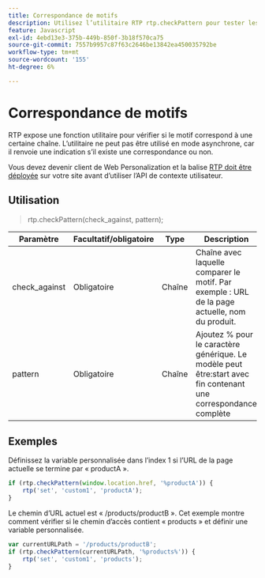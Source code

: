 ```yaml
---
title: Correspondance de motifs
description: Utilisez l’utilitaire RTP rtp.checkPattern pour tester les modèles de chaîne avec des caractères génériques de pourcentage, voir les limites de synchronisation, des exemples d’utilisation et d’URL et la configuration requise des balises RTP.
feature: Javascript
exl-id: 4ebd13e3-375b-449b-850f-3b18f570ca75
source-git-commit: 7557b9957c87f63c2646be13842ea450035792be
workflow-type: tm+mt
source-wordcount: '155'
ht-degree: 6%

---
```


# Correspondance de motifs

RTP expose une fonction utilitaire pour vérifier si le motif correspond à une certaine chaîne. L’utilitaire ne peut pas être utilisé en mode asynchrone, car il renvoie une indication s’il existe une correspondance ou non.

Vous devez devenir client de Web Personalization et la balise [RTP doit être déployée](https://experienceleague.adobe.com/fr/docs/marketo/using/product-docs/web-personalization/rtp-tag-implementation/deploy-the-rtp-javascript) sur votre site avant d’utiliser l’API de contexte utilisateur.

## Utilisation

> rtp.checkPattern(check_against, pattern);

| Paramètre | Facultatif/obligatoire | Type | Description |
|---|---|---|---|
| check_against | Obligatoire | Chaîne | Chaîne avec laquelle comparer le motif. Par exemple : URL de la page actuelle, nom du produit. |
| pattern | Obligatoire | Chaîne | Ajoutez % pour le caractère générique. Le modèle peut être:start avec fin contenant une correspondance complète |

## Exemples

Définissez la variable personnalisée dans l’index 1 si l’URL de la page actuelle se termine par « productA ».

```javascript
if (rtp.checkPattern(window.location.href, '%productA')) {
    rtp('set', 'custom1', 'productA');
}
```

Le chemin d’URL actuel est « /products/productB ». Cet exemple montre comment vérifier si le chemin d’accès contient « products » et définir une variable personnalisée.

```javascript
var currentURLPath = '/products/productB';
if (rtp.checkPattern(currentURLPath, '%products%')) {
    rtp('set', 'custom1', 'products');
}
```
